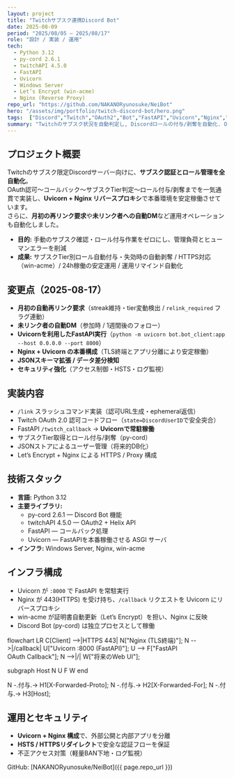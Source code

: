 ```yaml
---
layout: project
title: "Twitchサブスク連携Discord Bot"
date: 2025-08-09
period: "2025/08/05 – 2025/08/17"
role: "設計 / 実装 / 運用"
tech:
  - Python 3.12
  - py-cord 2.6.1
  - twitchAPI 4.5.0
  - FastAPI
  - Uvicorn
  - Windows Server
  - Let’s Encrypt (win-acme)
  - Nginx (Reverse Proxy)
repo_url: "https://github.com/NAKANORyunosuke/NeiBot"
hero: "/assets/img/portfolio/twitch-discord-bot/hero.png"
tags:  ["Discord","Twitch","OAuth2","Bot","FastAPI","Uvicorn","Nginx","ReverseProxy"]
summary: "Twitchのサブスク状況を自動判定し, Discordロールの付与/剥奪を自動化. OAuthリダイレクト〜API連携〜ロール更新, 本番環境のリバースプロキシ構築までをエンドツーエンドで実装. "
---
```


## プロジェクト概要
Twitchのサブスク限定Discordサーバー向けに、**サブスク認証とロール管理を全自動化**。  
OAuth認可〜コールバック〜サブスクTier判定〜ロール付与/剥奪までを一気通貫で実装し、**Uvicorn + Nginx リバースプロキシ**で本番環境を安定稼働させています。  
さらに、**月初の再リンク要求**や**未リンク者への自動DM**など運用オペレーションも自動化しました。

- **目的:** 手動のサブスク確認・ロール付与作業をゼロにし、管理負荷とヒューマンエラーを削減  
- **成果:** サブスクTier別ロール自動付与・失効時の自動剥奪 / HTTPS対応（win-acme）/ 24h稼働の安定運用 / 運用リマインド自動化

## 変更点（2025-08-17）
- **月初の自動再リンク要求**（streak維持・tier変動検出 / `relink_required` フラグ連動）
- **未リンク者の自動DM**（参加時 / 1週間後のフォロー）
- **Uvicornを利用したFastAPI実行**（`python -m uvicorn bot.bot_client:app --host 0.0.0.0 --port 8000`）
- **Nginx + Uvicorn の本番構成**（TLS終端とアプリ分離により安定稼働）
- **JSONスキーマ拡張 / データ差分検知**
- **セキュリティ強化**（アクセス制御・HSTS・ログ監視）

## 実装内容
- `/link` スラッシュコマンド実装（認可URL生成・ephemeral返信）
- Twitch OAuth 2.0 認可コードフロー（`state=DiscordUserID`で安全突合）
- FastAPI `/twitch_callback` → **Uvicornで常駐稼働**
- サブスクTier取得とロール付与/剥奪（py-cord）
- JSONストアによるユーザー管理（将来的DB化）
- Let’s Encrypt + Nginx による HTTPS / Proxy 構成

## 技術スタック
- **言語:** Python 3.12  
- **主要ライブラリ:**
  - py-cord 2.6.1 — Discord Bot 機能
  - twitchAPI 4.5.0 — OAuth2 + Helix API
  - FastAPI — コールバック処理
  - Uvicorn — FastAPIを本番稼働させる ASGI サーバ
- **インフラ:** Windows Server, Nginx, win-acme

## インフラ構成
- Uvicorn が `:8000` で FastAPI を常駐実行  
- Nginx が 443(HTTPS) を受け持ち、`/callback` リクエストを Uvicorn にリバースプロキシ  
- win-acme が証明書自動更新（Let’s Encrypt）を担い、Nginx に反映  
- Discord Bot (py-cord) は独立プロセスとして稼働

<div class="mermaid" markdown="0">
flowchart LR
  C[Client] -->|HTTPS 443| N["Nginx (TLS終端)"];
  N -->|/callback| U["Uvicorn :8000 (FastAPI)"];
  U --> F["FastAPI<br/>OAuth Callback"];
  N -->|/| W["将来のWeb UI"];

  subgraph Host
    N
    U
    F
    W
  end

  N -.付与.-> H1[X-Forwarded-Proto];
  N -.付与.-> H2[X-Forwarded-For];
  N -.付与.-> H3[Host];
</div>

## 運用とセキュリティ
- **Uvicorn + Nginx 構成**で、外部公開と内部アプリを分離
- **HSTS / HTTPSリダイレクト**で安全な認証フローを保証
- 不正アクセス対策（軽量BAN下地・ログ監視）

GitHub: [NAKANORyunosuke/NeiBot]({{ page.repo_url }})
